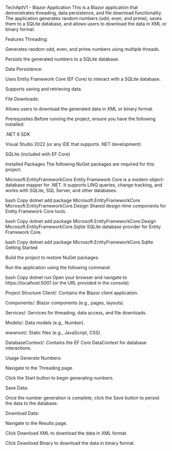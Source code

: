 TechAptV1 - Blazor Application
This is a Blazor application that demonstrates threading, data persistence, and file download functionality. The application generates random numbers (odd, even, and prime), saves them to a SQLite database, and allows users to download the data in XML or binary format.

Features
Threading:

Generates random odd, even, and prime numbers using multiple threads.

Persists the generated numbers to a SQLite database.

Data Persistence:

Uses Entity Framework Core (EF Core) to interact with a SQLite database.

Supports saving and retrieving data.

File Downloads:

Allows users to download the generated data in XML or binary format.

Prerequisites
Before running the project, ensure you have the following installed:

.NET 6 SDK

Visual Studio 2022 (or any IDE that supports .NET development)

SQLite (included with EF Core)

Installed Packages
The following NuGet packages are required for this project:

Microsoft.EntityFrameworkCore
Entity Framework Core is a modern object-database mapper for .NET. It supports LINQ queries, change tracking, and works with SQLite, SQL Server, and other databases.

bash
Copy
dotnet add package Microsoft.EntityFrameworkCore
Microsoft.EntityFrameworkCore.Design
Shared design-time components for Entity Framework Core tools.

bash
Copy
dotnet add package Microsoft.EntityFrameworkCore.Design
Microsoft.EntityFrameworkCore.Sqlite
SQLite database provider for Entity Framework Core.

bash
Copy
dotnet add package Microsoft.EntityFrameworkCore.Sqlite
Getting Started

Build the project to restore NuGet packages.

Run the application using the following command:

bash
Copy
dotnet run
Open your browser and navigate to https://localhost:5001 (or the URL provided in the console).

Project Structure
Client/: Contains the Blazor client application.

Components/: Blazor components (e.g., pages, layouts).

Services/: Services for threading, data access, and file downloads.

Models/: Data models (e.g., Number).

wwwroot/: Static files (e.g., JavaScript, CSS).

DatabaseContext/: Contains the EF Core DataContext for database interactions.

Usage
Generate Numbers:

Navigate to the Threading page.

Click the Start button to begin generating numbers.

Save Data:

Once the number generation is complete, click the Save button to persist the data to the database.

Download Data:

Navigate to the Results page.

Click Download XML to download the data in XML format.

Click Download Binary to download the data in binary format.
